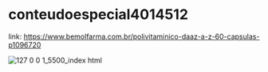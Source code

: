 # conteudoespecial4014512
link: https://www.bemolfarma.com.br/polivitaminico-daaz-a-z-60-capsulas-p1096720

![127 0 0 1_5500_index html](https://github.com/fabricio-hunt/conteudoespecial4014512/assets/87333479/0532e716-0dab-47cc-8fdd-91a23b62e879)

